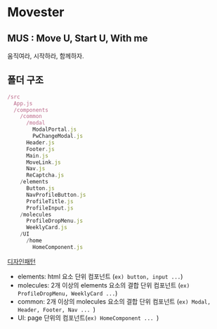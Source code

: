 # Movester

## MUS : Move U, Start U, With me

움직여라, 시작하라, 함께하자.

## 폴더 구조

```js
/src
  App.js
  /components
    /common
      /modal
        ModalPortal.js
        PwChangeModal.js
      Header.js
      Footer.js
      Main.js
      MoveLink.js
      Nav.js
      ReCaptcha.js
    /elements
      Button.js
      NavProfileButton.js
      ProfileTitle.js
      ProfileInput.js
    /molecules
      ProfileDropMenu.js
      WeeklyCard.js
    /UI
      /home
        HomeComponent.js
```

[디자인패턴](https://velog.io/@holim0/React-Design-Pattern)

- elements: html 요소 단위 컴포넌트 (`ex) button, input ...`)
- molecules: 2개 이상의 elements 요소의 결합 단위 컴포넌트 (`ex) ProfileDropMenu, WeeklyCard ...`)
- common: 2개 이상의 molecules 요소의 결합 단위 컴포넌트 (`ex) Modal, Header, Footer, Nav ... `)
- UI: page 단위의 컴포넌트(`ex) HomeComponent ... `)
